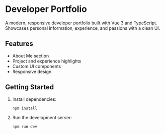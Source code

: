 # Developer Portfolio

A modern, responsive developer portfolio built with Vue 3 and TypeScript.  
Showcases personal information, experience, and passions with a clean UI.

## Features

- About Me section
- Project and experience highlights
- Custom UI components
- Responsive design

## Getting Started

1. Install dependencies:
   ```
   npm install
   ```
2. Run the development server:
   ```
   npm run dev
   ```
